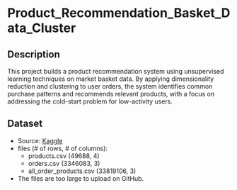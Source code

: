 # Product_Recommendation_Basket_Data_Cluster

## Description
This project builds a product recommendation system using unsupervised learning techniques on market basket data. By applying dimensionality reduction and clustering to user orders, the system identifies common purchase patterns and recommends relevant products, with a focus on addressing the cold-start problem for low-activity users.

## Dataset
- Source: [Kaggle](https://www.kaggle.com/datasets/brendanartley/simplifiedinstacartdata)
- files (# of rows, # of columns):
  - products.csv (49688, 4)
  - orders.csv (3346083, 3)
  - all_order_products.csv (33819106, 3)
- The files are too large to upload on GitHub.

